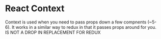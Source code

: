 # React Context
Context is used when you need to pass props down a few compnents (~5-6). It works in a similar way to redux in that it passes props around for you. IS NOT A DROP IN REPLACEMENT FOR REDUX